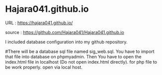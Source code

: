 # Hajara041.github.io


URL : https://hajara041.github.io/

source : https://github.com/Hajara041/Hajara041.github.io

I  included database configuration into my github repository.

#There will be a database sql file named sig_web.sql. You have to import that file into database on phpmyadmin. Then You have to open the index.html file in localhost (Do not open index.html directly). for php file to be work properly. open via local host.

